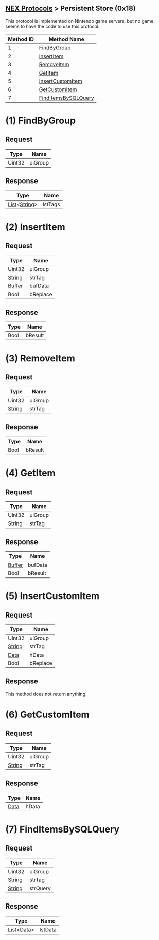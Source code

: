[NEX Protocols](NEX-Protocols.md) > Persistent Store (0x18)
---

This protocol is implemented on Nintendo game servers, but no game seems to have the code to use this protocol.

| Method ID | Method Name |
| --- | --- |
| 1 | [FindByGroup](#1-findbygroup) |
| 2 | [InsertItem](#2-insertitem) |
| 3 | [RemoveItem](#3-removeitem) |
| 4 | [GetItem](#4-getitem) |
| 5 | [InsertCustomItem](#5-insertcustomitem) |
| 6 | [GetCustomItem](#6-getcustomitem) |
| 7 | [FindItemsBySQLQuery](#7-finditemsbysqlquery) |

# (1) FindByGroup
## Request
| Type | Name |
| --- | --- |
| Uint32 | uiGroup |

## Response
| Type | Name |
| --- | --- |
| [List]&lt;[String]&gt; | lstTags |

# (2) InsertItem
## Request
| Type | Name |
| --- | --- |
| Uint32 | uiGroup |
| [String] | strTag |
| [Buffer] | bufData |
| Bool | bReplace |

## Response
| Type | Name |
| --- | --- |
| Bool | bResult |

# (3) RemoveItem
## Request
| Type | Name |
| --- | --- |
| Uint32 | uiGroup |
| [String] | strTag |

## Response
| Type | Name |
| --- | --- |
| Bool | bResult |

# (4) GetItem
## Request
| Type | Name |
| --- | --- |
| Uint32 | uiGroup |
| [String] | strTag |

## Response
| Type | Name |
| --- | --- |
| [Buffer] | bufData |
| Bool | bResult |

# (5) InsertCustomItem
## Request
| Type | Name |
| --- | --- |
| Uint32 | uiGroup |
| [String] | strTag |
| [Data] | hData |
| Bool | bReplace |

## Response
This method does not return anything.

# (6) GetCustomItem
## Request
| Type | Name |
| --- | --- |
| Uint32 | uiGroup |
| [String] | strTag |

## Response
| Type | Name |
| --- | --- |
| [Data] | hData |

# (7) FindItemsBySQLQuery
## Request
| Type | Name |
| --- | --- |
| Uint32 | uiGroup |
| [String] | strTag |
| [String] | strQuery |

## Response
| Type | Name |
| --- | --- |
| [List]&lt;[Data]&gt; | lstData |

[Buffer]: NEX-Common-Types.md#buffer
[Data]: NEX-Common-Types.md#any-data-holder
[List]: NEX-Common-Types.md#list
[String]: NEX-Common-Types.md#string